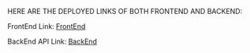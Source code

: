 HERE ARE THE DEPLOYED LINKS OF BOTH FRONTEND AND BACKEND:


FrontEnd Link: [FrontEnd](https://bajaj-45nb.onrender.com/)


BackEnd API Link: [BackEnd](https://back-i9pr.onrender.com/)
